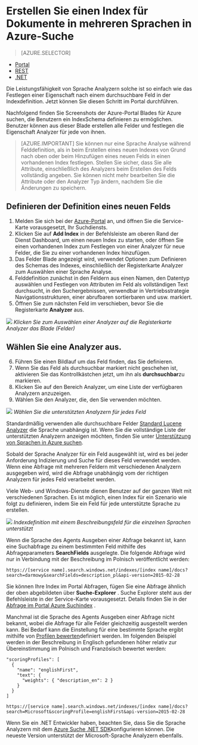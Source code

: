 <properties
   pageTitle="Erstellen Sie einen Index für Dokumente in mehreren Sprachen in Azure suchen | Microsoft Azure | Cloud gehosteten Suchdienst"
   description=" Azure-Suche unterstützt 56 Sprachen, Nutzung von Sprache Analyzern aus Lucene und natürlicher Sprache Verarbeitung Technologie von Microsoft."
   services="search"
   documentationCenter=""
   authors="yahnoosh"
   manager="pablocas"
   editor=""/>

<tags
   ms.service="search"
   ms.devlang="na"
   ms.workload="search"
   ms.topic="article"
   ms.tgt_pltfrm="na"
   ms.date="07/14/2016"
   ms.author="jlembicz"/>

# <a name="create-an-index-for-documents-in-multiple-languages-in-azure-search"></a>Erstellen Sie einen Index für Dokumente in mehreren Sprachen in Azure-Suche
> [AZURE.SELECTOR]
- [Portal](search-language-support.md)
- [REST](https://msdn.microsoft.com/library/azure/dn879793.aspx)
- [.NET](https://msdn.microsoft.com/library/azure/microsoft.azure.search.models.analyzername.aspx)

Die Leistungsfähigkeit von Sprache Analyzern solche ist so einfach wie das Festlegen einer Eigenschaft nach einem durchsuchbare Feld in der Indexdefinition. Jetzt können Sie diesen Schritt im Portal durchführen.

Nachfolgend finden Sie Screenshots der Azure-Portal Blades für Azure suchen, die Benutzern ein IndexSchema definieren zu ermöglichen. Benutzer können aus dieser Blade erstellen alle Felder und festlegen die Eigenschaft Analyzer für jede von ihnen.

> [AZURE.IMPORTANT] Sie können nur eine Sprache Analyse während Felddefinition, als in beim Erstellen eines neuen Indexes von Grund nach oben oder beim Hinzufügen eines neuen Felds in einen vorhandenen Index festlegen. Stellen Sie sicher, dass Sie alle Attribute, einschließlich des Analyzers beim Erstellen des Felds vollständig angeben. Sie können nicht mehr bearbeiten Sie die Attribute oder den Analyzer Typ ändern, nachdem Sie die Änderungen zu speichern.

## <a name="define-a-new-field-definition"></a>Definieren der Definition eines neuen Felds

1. Melden Sie sich bei der [Azure-Portal](https://portal.azure.com) an, und öffnen Sie die Service-Karte vorausgesetzt, Ihr Suchdiensts.
2. Klicken Sie auf **Add Index** in der Befehlsleiste am oberen Rand der Dienst Dashboard, um einen neuen Index zu starten, oder öffnen Sie einen vorhandenen Index zum Festlegen von einer Analyzer für neue Felder, die Sie zu einer vorhandenen Index hinzufügen.
3. Das Felder Blade angezeigt wird, verwendet Optionen zum Definieren des Schemas des Indexes, einschließlich der Registerkarte Analyzer zum Auswählen einer Sprache Analyse.
4. Felddefinition zunächst in den Feldern aus einen Namen, den Datentyp auswählen und Festlegen von Attributen im Feld als vollständigen Text durchsucht, in den Suchergebnissen, verwendbar in Vertriebsstrategie Navigationsstrukturen, einer abrufbaren sortierbaren und usw. markiert. 
5. Öffnen Sie zum nächsten Feld im verschieben, bevor Sie die Registerkarte **Analyzer** aus. 

   
![][1]
*Klicken Sie zum Auswählen einer Analyzer auf die Registerkarte Analyzer das Blade (Felder)*

## <a name="choose-an-analyzer"></a>Wählen Sie eine Analyzer aus.

6. Führen Sie einen Bildlauf um das Feld finden, das Sie definieren. 
7. Wenn Sie das Feld als durchsuchbar markiert nicht geschehen ist, aktivieren Sie das Kontrollkästchen jetzt, um ihn als **durchsuchbar**zu markieren.
8. Klicken Sie auf den Bereich Analyzer, um eine Liste der verfügbaren Analyzern anzuzeigen.
9. Wählen Sie den Analyzer, die, den Sie verwenden möchten.

![][2]
*Wählen Sie die unterstützten Analyzern für jedes Feld*

Standardmäßig verwenden alle durchsuchbare Felder [Standard Lucene Analyzer](http://lucene.apache.org/core/4_10_0/analyzers-common/org/apache/lucene/analysis/standard/StandardAnalyzer.html) die Sprache unabhängig ist. Wenn Sie die vollständige Liste der unterstützten Analyzern anzeigen möchten, finden Sie unter [Unterstützung von Sprachen in Azure suchen](https://msdn.microsoft.com/library/azure/dn879793.aspx).

Sobald der Sprache Analyzer für ein Feld ausgewählt ist, wird es bei jeder Anforderung Indizierung und Suche für dieses Feld verwendet werden. Wenn eine Abfrage mit mehreren Feldern mit verschiedenen Analyzern ausgegeben wird, wird die Abfrage unabhängig vom der richtigen Analyzern für jedes Feld verarbeitet werden.

Viele Web- und Windows-Dienste dienen Benutzer auf der ganzen Welt mit verschiedenen Sprachen. Es ist möglich, einen Index für ein Szenario wie folgt zu definieren, indem Sie ein Feld für jede unterstützte Sprache zu erstellen.

![][3]
*Indexdefinition mit einem Beschreibungsfeld für die einzelnen Sprachen unterstützt*

Wenn die Sprache des Agents Ausgeben einer Abfrage bekannt ist, kann eine Suchabfrage zu einem bestimmten Feld mithilfe des Abfrageparameters **SearchFields** ausgelegte. Die folgende Abfrage wird nur in Verbindung mit der Beschreibung im Polnisch veröffentlicht werden:

`https://[service name].search.windows.net/indexes/[index name]/docs?search=darmowy&searchFields=description_pl&api-version=2015-02-28`

Sie können Ihre Index im Portal Abfragen, fügen Sie eine Abfrage ähnlich der oben abgebildeten über **Suche-Explorer** . Suche Explorer steht aus der Befehlsleiste in der Service-Karte vorausgesetzt. Details finden Sie in der [Abfrage im Portal Azure Suchindex](search-explorer.md) .

Manchmal ist die Sprache des Agents Ausgeben einer Abfrage nicht bekannt, wobei die Abfrage für alle Felder gleichzeitig ausgestellt werden kann. Bei Bedarf kann die Einstellung für eine bestimmte Sprache ergibt mithilfe von [Profilen bewerten](https://msdn.microsoft.com/library/azure/dn798928.aspx)definiert werden. Im folgenden Beispiel werden in der Beschreibung in Englisch gefundenen höher relativ zur Übereinstimmung im Polnisch und Französisch bewertet werden:

    "scoringProfiles": [
      {
        "name": "englishFirst",
        "text": {
          "weights": { "description_en": 2 }
        }
      }
    ]

`https://[service name].search.windows.net/indexes/[index name]/docs?search=Microsoft&scoringProfile=englishFirst&api-version=2015-02-28`

Wenn Sie ein .NET Entwickler haben, beachten Sie, dass Sie die Sprache Analyzern mit dem [Azure Suche .NET SDK](http://www.nuget.org/packages/Microsoft.Azure.Search)konfigurieren können. Die neueste Version unterstützt der Microsoft-Sprache Analyzern ebenfalls.

<!-- Image References -->
[1]: ./media/search-language-support/AnalyzerTab.png
[2]: ./media/search-language-support/SelectAnalyzer.png
[3]: ./media/search-language-support/IndexDefinition.png
